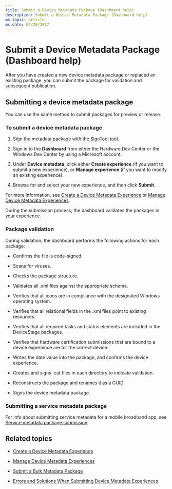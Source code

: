 ```yaml
---
title: Submit a Device Metadata Package (Dashboard help)
description: Submit a Device Metadata Package (Dashboard help)
ms.topic: article
ms.date: 04/20/2017
---
```


# Submit a Device Metadata Package (Dashboard help)

After you have created a new device metadata package or replaced an existing package, you can submit the package for validation and subsequent publication.

## Submitting a device metadata package

You can use the same method to submit packages for preview or release.

### To submit a device metadata package

1. Sign the metadata package with the [SignTool tool](/windows/win32/seccrypto/signtool).

2. Sign in to the **Dashboard** from either the Hardware Dev Center or the Windows Dev Center by using a Microsoft account.

3. Under **Device metadata**, click either **Create experience** (if you want to submit a new experience), or **Manage experience** (if you want to modify an existing experience).

4. Browse for and select your new experience, and then click **Submit**.

For more information, see [Create a Device Metadata Experience](create-a-device-metadata-experience.md) or [Manage Device Metadata Experiences](manage-device-metadata-experiences.md).

During the submission process, the dashboard validates the packages in your experience.

### Package validation

During validation, the dashboard performs the following actions for each package:

- Confirms the file is code-signed.

- Scans for viruses.

- Checks the package structure.

- Validates all .xml files against the appropriate schema.

- Verifies that all icons are in compliance with the designated Windows operating system.

- Verifies that all relational fields in the .xml files point to existing resources.

- Verifies that all required tasks and status elements are included in the DeviceStage packages.

- Verifies that hardware certification submissions that are bound to a device experience are for the correct device.

- Writes the date value into the package, and confirms the device experience.

- Creates and signs .cat files in each directory to indicate validation.

- Reconstructs the package and renames it as a GUID.

- Signs the device metadata package.

### Submitting a service metadata package

For info about submitting service metadata for a mobile broadband app, see [Service metadata package submission](../mobilebroadband/service-metadata.md).

## Related topics

- [Create a Device Metadata Experience](create-a-device-metadata-experience.md)

- [Manage Device Metadata Experiences](manage-device-metadata-experiences.md)

- [Submit a Bulk Metadata Package](submit-a-bulk-metadata-package.md)

- [Errors and Solutions When Submitting Device Metadata Experiences](errors-and-solutions-when-submitting-device-metadata-experiences.md)
